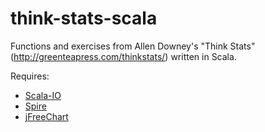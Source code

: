 think-stats-scala
=================

Functions and exercises from Allen Downey's "Think Stats" (http://greenteapress.com/thinkstats/) written in Scala.

Requires:
* [Scala-IO][]
* [Spire][]
* [jFreeChart][]

[Scala-IO]: http://jesseeichar.github.io/scala-io-doc/index.html
[Spire]: https://github.com/non/spire
[jFreeChart]: http://jfree.org/jfreechart/

